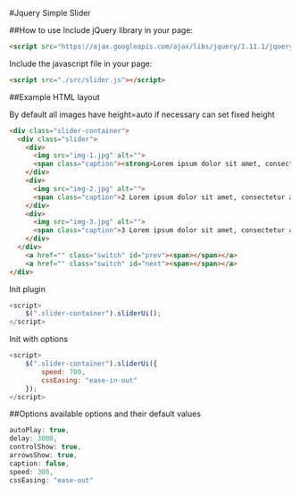 #Jquery Simple Slider

##How to use
Include jQuery library in your page:
````html
<script src="https://ajax.googleapis.com/ajax/libs/jquery/1.11.1/jquery.min.js"></script>
````
Include the javascript file in your page:
````html
<script src="./src/slider.js"></script>
````
##Example
HTML layout

By default all images have height=auto if necessary can set fixed height
````html
<div class="slider-container">
  <div class="slider">
    <div>
      <img src="img-1.jpg" alt="">
      <span class="caption"><strong>Lorem ipsum dolor sit amet, consectetur adipisicing elit.<a href="">Далее >></a> </span>
    </div>
    <div>
      <img src="img-2.jpg" alt="">
      <span class="caption">2 Lorem ipsum dolor sit amet, consectetur adipisicing elit. Culpa, facilis.</span>
    </div>
    <div>
      <img src="img-3.jpg" alt="">
      <span class="caption">3 Lorem ipsum dolor sit amet, consectetur adipisicing elit. Suscipit, culpa!</span>
    </div>
  </div>
    <a href="" class="switch" id="prev"><span></span></a>
    <a href="" class="switch" id="next"><span></span></a>
</div>
````
Init plugin
````javascript
<script>
	$(".slider-container").sliderUi();
</script>
````
Init with options
````javascript
<script>
	$(".slider-container").sliderUi({
		speed: 700,
		cssEasing: "ease-in-out"
	});
</script>
````
##Options
available options and their default values
````javascript
autoPlay: true,
delay: 3000,
controlShow: true,
arrowsShow: true,
caption: false,
speed: 300,
cssEasing: "ease-out"
````
